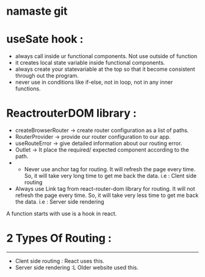 # namaste git

# useSate hook :

- always call inside ur functional components. Not use outside of function
- it creates local state variable inside functional components.
- always create your statevariable at the top so that it become consistent through out the program.
- never use in conditions like if-else, not in loop, not in any inner functions.

# ReactrouterDOM library :

- createBrowserRouter -> create router configuration as a list of paths.
- RouterProvider -> provide our router configuration to our app.
- useRouteError -> give detailed information about our routing error.
- Outlet -> It place the required/ expected component according to the path.
- <!-- - <li>
       <a href="/about">About Us</a>
   </li> -->
  - Never use anchor tag for routing. It will refresh the page every time. So, it will take very long time to get me back the data. i.e : Clent side routing
   <!-- - <li>
        <Link to="/contact">Contact Us</Link>
    </li> -->
- Always use Link tag from react-router-dom library for routing. It will not refresh the page every time. So, it will take very less time to get me back the data. i.e : Server side rendering

A function starts with use is a hook in react.

# 2 Types Of Routing : 
--------------------
- Clent side routing : React uses this.
- Server side rendering :L Older website used this.

